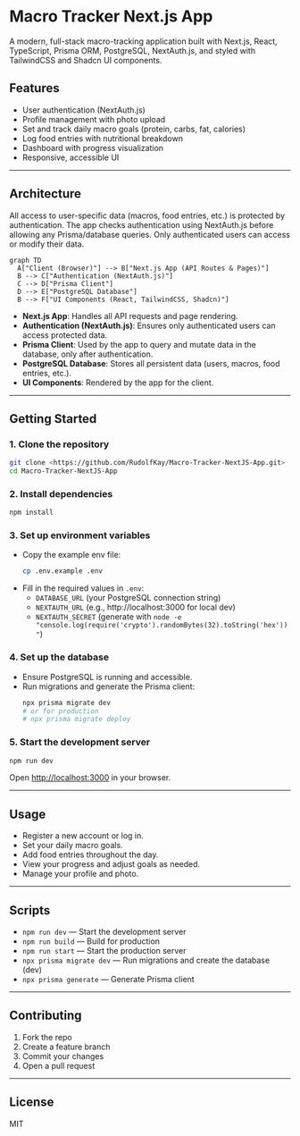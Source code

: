 # Macro Tracker Next.js App

A modern, full-stack macro-tracking application built with Next.js, React, TypeScript, Prisma ORM, PostgreSQL, NextAuth.js, and styled with TailwindCSS and Shadcn UI components.

## Features
- User authentication (NextAuth.js)
- Profile management with photo upload
- Set and track daily macro goals (protein, carbs, fat, calories)
- Log food entries with nutritional breakdown
- Dashboard with progress visualization
- Responsive, accessible UI

---

## Architecture

All access to user-specific data (macros, food entries, etc.) is protected by authentication. The app checks authentication using NextAuth.js before allowing any Prisma/database queries. Only authenticated users can access or modify their data.

```mermaid
graph TD
  A["Client (Browser)"] --> B["Next.js App (API Routes & Pages)"]
  B --> C["Authentication (NextAuth.js)"]
  C --> D["Prisma Client"]
  D --> E["PostgreSQL Database"]
  B --> F["UI Components (React, TailwindCSS, Shadcn)"]
```

- **Next.js App**: Handles all API requests and page rendering.
- **Authentication (NextAuth.js)**: Ensures only authenticated users can access protected data.
- **Prisma Client**: Used by the app to query and mutate data in the database, only after authentication.
- **PostgreSQL Database**: Stores all persistent data (users, macros, food entries, etc.).
- **UI Components**: Rendered by the app for the client.

---

## Getting Started

### 1. Clone the repository
```bash
git clone <https://github.com/RudolfKay/Macro-Tracker-NextJS-App.git>
cd Macro-Tracker-NextJS-App
```

### 2. Install dependencies
```bash
npm install
```

### 3. Set up environment variables
- Copy the example env file:
  ```bash
  cp .env.example .env
  ```
- Fill in the required values in `.env`:
  - `DATABASE_URL` (your PostgreSQL connection string)
  - `NEXTAUTH_URL` (e.g., http://localhost:3000 for local dev)
  - `NEXTAUTH_SECRET` (generate with `node -e "console.log(require('crypto').randomBytes(32).toString('hex'))"`)

### 4. Set up the database
- Ensure PostgreSQL is running and accessible.
- Run migrations and generate the Prisma client:
  ```bash
  npx prisma migrate dev
  # or for production
  # npx prisma migrate deploy
  ```

### 5. Start the development server
```bash
npm run dev
```

Open [http://localhost:3000](http://localhost:3000) in your browser.

---

## Usage
- Register a new account or log in.
- Set your daily macro goals.
- Add food entries throughout the day.
- View your progress and adjust goals as needed.
- Manage your profile and photo.

---

## Scripts
- `npm run dev` — Start the development server
- `npm run build` — Build for production
- `npm run start` — Start the production server
- `npx prisma migrate dev` — Run migrations and create the database (dev)
- `npx prisma generate` — Generate Prisma client

---

## Contributing
1. Fork the repo
2. Create a feature branch
3. Commit your changes
4. Open a pull request

---

## License
MIT
